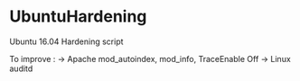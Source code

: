# UbuntuHardening
Ubuntu 16.04 Hardening script

To improve : 
-> Apache mod_autoindex, mod_info, TraceEnable Off
-> Linux auditd
